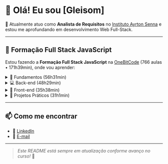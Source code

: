 # 👋 Olá! Eu sou [Gleisom]

🎯 Atualmente atuo como **Analista de Requisitos** no [Instituto Ayrton Senna](https://institutoayrtonsenna.org.br/) e estou me aprofundando em desenvolvimento Web Full-Stack.

---

## 🚀 Formação Full Stack JavaScript

Estou fazendo a **Formação Full Stack JavaScript** na [OneBitCode](https://www.onebitcode.com/javascript) (766 aulas • 171h39min), onde vou aprender:

<details>
<summary>📕 Fundamentos (56h31min)</summary>

- **Preparando seu setup**: Node.js, Terminal, Editor, Browser DevTools  
- **HTML5**: semântica, formulários, acessibilidade, responsividade  
- **CSS3**: Box Model, Flexbox, seletores, variáveis, boas práticas  
- **JavaScript I–VI**: tipos, estruturas, funções, DOM, ES6+, módulos, POO, assíncrono, fetch/API  
- **TypeScript**: tipos, interfaces, generics, decorators  
- **Git & GitHub**: fluxo de trabalho, branches, conflitos, repositórios remotos  
</details>

<details>
<summary>💻 Back-end (48h29min)</summary>

- **Node.js**: event loop, filesystem, streams  
- **Express.js**: rotas, middlewares, APIs RESTful, autenticação (JWT)  
- **PostgreSQL**: modelagem, DDL/DML, relacionamentos, backup/restauração  
- **Prisma ORM**: schema, migrations, queries, relações, repositórios  
</details>

<details>
<summary>🎨 Front-end (35h38min)</summary>

- **CSS Moderno**: Flexbox, Grid, Media Queries  
- **Bootstrap & Sass**: componentes, customização, grid system  
- **React**: JSX, componentes, hooks (useState, useEffect, useContext), roteamento (react-router), SPA  
- **React + TypeScript**: projeto Kanban  
- **Next.js**: rotas, layouts, data fetching, otimizações, server actions  
</details>

<details>
<summary>🧩 Projetos Práticos (31h1min)</summary>

- **EAD inspirado no Netflix** (AdminJS, Sequelize, API, autenticação, frontend responsivo…)  
- **Agente IA com NodeJS + OpenAI**  
- **Controlador de Música com Electron**  
</details>

---

## 📫 Como me encontrar

- 🔗 [LinkedIn](https://linkedin.com/in/gleisom-silva-657642286/)   
- 📧 [E-mail](gleisonepic@gmail.com)

---

> _Este README está sempre em atualização conforme avanço no curso!_ 🚧  

